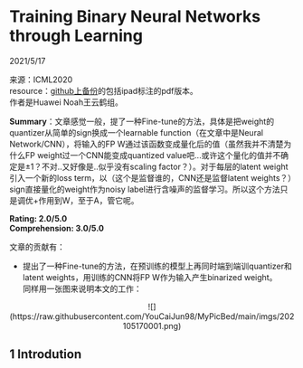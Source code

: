 # Training Binary Neural Networks through Learning  

2021/5/17  

来源：ICML2020  
resource：[github上备份](https://github.com/YouCaiJun98/YouCaiJun98.github.io/blob/master/articles/ModelCompression/BNN/Bayesian%20Optimized%201-Bit%20CNNs.pdf)的包括ipad标注的pdf版本。  
作者是Huawei Noah王云鹤组。  

**Summary**：文章感觉一般，提了一种Fine-tune的方法，具体是把weight的quantizer从简单的sign换成一个learnable function（在文章中是Neural Network/CNN），将输入的FP W通过该函数变成量化后的值（虽然我并不清楚为什么FP weight过一个CNN能变成quantized value吧...或许这个量化的值并不确定是±1？不对..又好像是..似乎没有scaling factor？）。对于每层的latent weight引入一个新的loss term，以（这个是监督谁的，CNN还是监督latent weights？）sign直接量化的weight作为noisy label进行含噪声的监督学习。所以这个方法只是调优+作用到W，至于A，管它呢。  

**Rating: 2.0/5.0**  
**Comprehension: 3.0/5.0**  

文章的贡献有：  
* 提出了一种Fine-tune的方法，在预训练的模型上再同时端到端训quantizer和latent weights，用训练的CNN将FP W作为输入产生binarized weight。  
同样用一张图来说明本文的工作：  

<center> ![](https://raw.githubusercontent.com/YouCaiJun98/MyPicBed/main/imgs/202105170001.png)  </center>  
 

## 1 Introdution  
